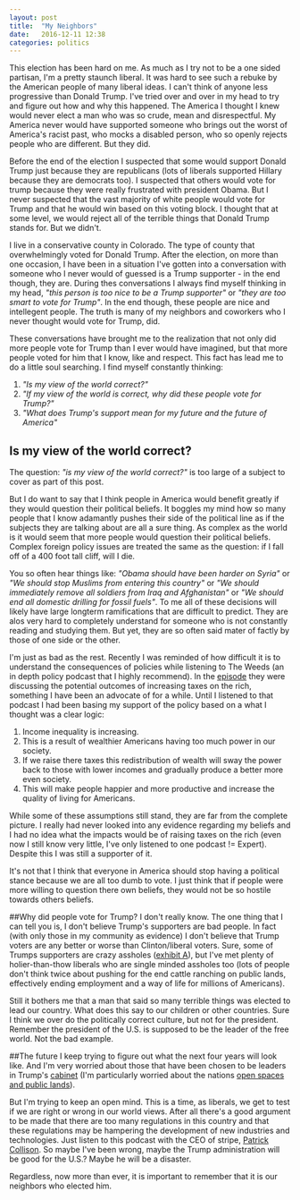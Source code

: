 ```yaml
---
layout: post
title:  "My Neighbors"
date:   2016-12-11 12:38
categories: politics  
---
```


This election has been hard on me. As much as I try not to be a one sided partisan, I'm a pretty staunch liberal.  It was hard to see such a rebuke by the American people of many liberal ideas.  I can't think of anyone less progressive than Donald Trump.  I've tried over and over in my head to try and figure out how and why this happened.  The America I thought I knew would never elect a man who was so crude, mean and disrespectful.  My America never would have supported someone who brings out the worst of America's racist past, who mocks a disabled person, who so openly rejects people who are different. But they did.  

Before the end of the election I suspected that some would support Donald Trump just because they are republicans (lots of liberals supported Hillary because they are democrats too).  I suspected that others would vote for trump because they were really frustrated with president Obama.  But I never suspected that the vast majority of white people would vote for Trump and that he would win based on this voting block.  I thought that at some level, we would reject all of the terrible things that Donald Trump stands for.  But we didn't. 

I live in a conservative county in Colorado.  The type of county that overwhelmingly voted for Donald Trump. After the election, on more than one occasion, I have been in a situation I've gotten into a conversation with someone who I never would of guessed is a Trump supporter - in the end though, they are. During thes conversations I always find myself thinking in my head, *"this person is too nice to be a Trump supporter"* or *"they are too smart to vote for Trump"*. In the end though, these people are nice and intellegent people.  The truth is many of my neighbors and coworkers who I never thought would vote for Trump, did.  

These conversations have brought me to the realization that not only did more people vote for Trump than I ever would have imagined, but that more people voted for him that I know, like and respect. This fact has lead me to do a little soul searching. I find myself constantly thinking: 

1. *"Is my view of the world correct?"*
2. *"If my view of the world is correct, why did these people vote for Trump?"*
3. *"What does Trump's support mean for my future and the future of America"*

## Is my view of the world correct?

The question: *"is my view of the world correct?"* is too large of a subject to cover as part of this post. 

But I do want to say that I think people in America would benefit greatly if they would question their political beliefs. It boggles my mind how so many people that I know adamantly pushes their side of the political line as if the subjects they are talking about are all a sure thing.  As complex as the world is it would seem that more people would question their political beliefs.  Complex foreign policy issues are treated the same as the question: if I fall off of a 400 foot tall cliff, will I die.  

You so often hear things like: *"Obama should have been harder on Syria"* or *"We should stop Muslims from entering this country"* or  *"We should immediately remove all soldiers from Iraq and Afghanistan"* or *"We should end all domestic drilling for fossil fuels"*.  To me all of these decisions will likely have large longterm ramifications that are difficult to predict. They are alos very hard to completely understand for someone who is not constantly reading and studying them. But yet, they are so often said mater of factly by those of one side or the other. 

I'm just as bad as the rest. Recently I was reminded of how difficult it is to understand the consequences of policies while listening to The Weeds (an in depth policy podcast that I highly recommend).  In the [episode][weeds ep] they were discussing the potential outcomes of increasing taxes on the rich, something I have been an advocate of for a while. Until I listened to that podcast I had been basing my support of the policy based on a what I thought was a clear logic: 

1. Income inequality is increasing. 
2. This is a result of wealthier Americans having too much power in our society.  
3. If we raise there taxes this redistribution of wealth will sway the power back to those with lower incomes and gradually produce a better more even society. 
4. This will make people happier and more productive and increase the quality of living for Americans.

While some of these assumptions still stand, they are far from the complete picture. I really had never looked into any evidence regarding my beliefs and I had no idea what the impacts would be of raising taxes on the rich (even now I still know very little, I've only listened to one podcast != Expert).  Despite this I was still a supporter of it.  

It's not that I think that everyone in America should stop having a political stance because we are all too dumb to vote.  I just think that if people were more willing to question there own beliefs, they would not be so hostile towards others beliefs. 

##Why did people vote for Trump?
I don't really know.  The one thing that I can tell you is, I don't believe Trump's supporters are bad people.  In fact (with only those in my community as evidence) I don't believe that Trump voters are any better or worse than Clinton/liberal voters.  Sure, some of Trumps supporters are crazy assholes ([exhibit A][a]), but I've met plenty of holier-than-thow liberals who are single minded assholes too (lots of people don't think twice about pushing for the end cattle ranching on public lands, effectively ending employment and a way of life for millions of Americans).

Still it bothers me that a man that said so many terrible things was elected to lead our country.  What does this say to our children or other countries.  Sure I think we over do the politically correct culture, but not for the president.  Remember the president of the U.S. is supposed to be the leader of the free world.  Not the bad example. 

##The future
I keep trying to figure out what the next four years will look like.  And I'm very worried about those that have been chosen to be leaders in Trump's [cabinet][cabinet] (I'm particularly worried about the nations [open spaces and public lands][os]).  

But I'm trying to keep an open mind.  This is a time, as liberals, we get to test if we are right or wrong in our world views.  After all there's a good argument to be made that there are too many regulations in this country and that these regulations may be hampering the development of new industries and technologies.  Just listen to this podcast with the CEO of stripe, [Patrick Collison][ezra klein show]. So maybe I've been wrong, maybe the Trump administration will be good for the U.S.?  Maybe he will be a disaster.  

Regardless, now more than ever, it is important to remember that it is our neighbors who elected him.    


[a]:        http://www.politico.com/magazine/story/2016/10/donald-trump-2016-white-nationalists-alt-right-214388

[cabinet]:  http://www.politico.com/blogs/donald-trump-administration/2016/11/donald-trump-cabinet-members-list-of-choices-picks-and-selections-so-far-231444

[os]:       http://www.nytimes.com/2016/12/10/opinion/its-our-land-lets-keep-it-that-way.html

[ezra klein show]: http://www.stitcher.com/s?eid=48455600

[weeds ep]: https://www.stitcher.com/podcast/panoply/voxs-the-weeds/e/will-taxing-the-rich-hurt-growth-and-will-third-parties-save-45147092

